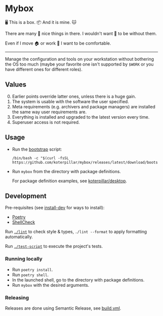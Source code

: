 # Mybox

🖥️ This is a box. 📦 And it is mine. 🐱

There are many 🍱 nice things in there. I wouldn't want 🧰 to be without them.

Even if I move 🏠 or work 🏢 I want to be comfortable.

---

Manage the configuration and tools on your workstation without bothering the OS
too much (maybe your favorite one isn't supported by `$WORK` or you have
different ones for different roles).

## Values

0. Earlier points override latter ones, unless there is a huge gain.
1. The system is usable with the software the user specified.
2. Meta requirements (e.g. archivers and package managers) are installed the
   same way user requirements are.
3. Everything is installed and upgraded to the latest version every time.
4. Superuser access is not required.

## Usage

* Run the [bootstrap](bootstrap) script:

  ```shell
  /bin/bash -c "$(curl -fsSL https://github.com/koterpillar/mybox/releases/latest/download/bootstrap)"
  ```

* Run `mybox` from the directory with package definitions.

  For package definition examples, see
  [koterpillar/desktop](https://github.com/koterpillar/desktop/).

## Development

Pre-requisites (see [install-dev](install-dev) for ways to install):

* [Poetry](https://python-poetry.org/)
* [ShellCheck](https://www.shellcheck.net/)

Run [`./lint`](lint) to check style & types, `./lint --format` to apply
formatting automatically.

Run [`./test-script`](test-script) to execute the project's tests.

### Running locally

* Run `poetry install`.
* Run `poetry shell`.
* In the launched shell, go to the directory with package definitions.
* Run `mybox` with the desired arguments.

### Releasing

Releases are done using Semantic Release, see [build.yml](.github/workflows/build.yml).
